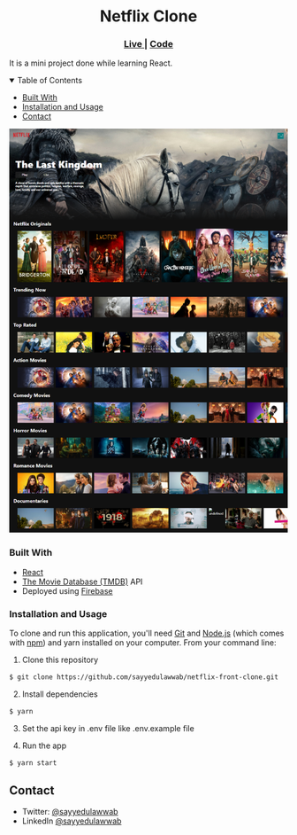 <h1 align="center">Netflix Clone</h1>

<div align="center">
  <h3>
    <a href="https://netflix-front-clone.web.app/">
      Live
    </a>
    <span> | </span>
    <a href="https://github.com/sayyedulawwab/netflix-front-clone">
      Code
    </a>
    
  </h3>
</div>

It is a mini project done while learning React.

<details open>
  <summary>Table of Contents</summary>
  <ul>
    <li><a href="#built-with">Built With</a></li>
    <li><a href="#installation">Installation and Usage</a></li>
    <li><a href="#contact">Contact</a></li>
  </ul>
</details>

<img src="./netflix-front-clone.png" alt="netflic clone">

### Built With

- [React](https://reactjs.org/)
- [The Movie Database (TMDB)](https://www.themoviedb.org/) API
- Deployed using [Firebase](https://firebase.google.com/)

### Installation and Usage

To clone and run this application, you'll need [Git](https://git-scm.com) and [Node.js](https://nodejs.org/en/download/) (which comes with [npm](http://npmjs.com)) and yarn installed on your computer. From your command line:

1. Clone this repository

```bash
$ git clone https://github.com/sayyedulawwab/netflix-front-clone.git
```

2. Install dependencies

```bash
$ yarn
```

3. Set the api key in .env file like .env.example file

4. Run the app

```bash
$ yarn start
```

## Contact

- Twitter: [@sayyedulawwab](https://twitter.com/sayyedulawwab)
- LinkedIn [@sayyedulawwab](https://www.linkedin.com/in/sayyedulawwab/)
